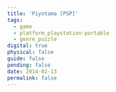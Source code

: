 ```yaml
---
title: 'Piyotama [PSP]'
tags:
  - game
  - platform_playstation-portable
  - genre_puzzle
digital: true
physical: false
guide: false
pending: false
date: 2014-02-13
permalink: false
---
```

